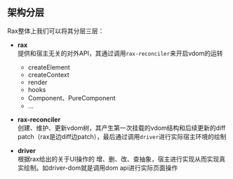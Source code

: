 ## 架构分层
Rax整体上我们可以将其分层三层：

- **rax**  
提供和宿主无关的对外API，其通过调用`rax-reconciler`来开启vdom的运转
    
    - createElement  
    - createContext
    - render
    - hooks
    - Component、PureComponent
    - ...
     

- **rax-reconciler**   
创建、维护、更新vdom树，其产生第一次挂载的vdom结构和后续更新的diff patch（rax是边diff边patch），最后通过调用`driver`进行实际宿主环境的绘制

- **driver**   
根据rax给出的关于UI操作的 增、删、改、查抽象，宿主进行实现从而实现真实绘制。如driver-dom就是调用dom api进行实际页面操作

